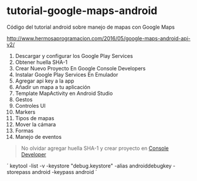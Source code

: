 # tutorial-google-maps-android
Código del tutorial android sobre manejo de mapas con Google Maps

http://www.hermosaprogramacion.com/2016/05/google-maps-android-api-v2/

1.  Descargar y configurar los Google Play Services
2.  Obtener huella SHA-1
3.  Crear Nuevo Proyecto En Google Console Developers
4.  Instalar Google Play Services En Emulador
5.  Agregar api key a la app
6.  Añadir un mapa a tu aplicación
7.  Template MapActivity en Android Studio
8.  Gestos
9.  Controles UI
10. Markers
11. Tipos de mapas
12. Mover la cámara
13. Formas
14. Manejo de eventos

> No olvidar agregar huella SHA-1 y crear proyecto en [Console Developer](https://console.developers.google.com)
<div>
´
keytool -list -v -keystore "debug.keystore" -alias androiddebugkey -storepass android -keypass android
´
</div>




